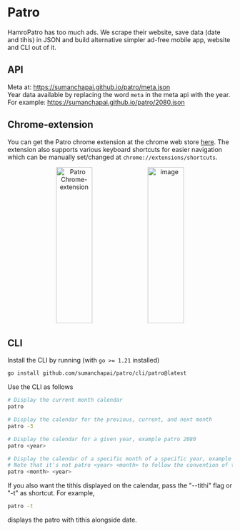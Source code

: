 # Patro

HamroPatro has too much ads. We scrape their website, save data (date and tihis)
in JSON and build alternative simpler ad-free mobile app, website and CLI out of
it.

## API

Meta at: <https://sumanchapai.github.io/patro/meta.json>\
Year data available by replacing the word `meta` in the meta api with the year.
For example: <https://sumanchapai.github.io/patro/2080.json>

## Chrome-extension

You can get the Patro chrome extension at the chrome web store
[here](https://chromewebstore.google.com/detail/patro/mnagbabdhfjkajadblahmbbddecinhml).
The extension also supports various keyboard shortcuts for easier navigation
which can be manually set/changed at `chrome://extensions/shortcuts`.

<p align='center'>
<img width="40%" height="350px" alt='Patro Chrome-extension' src="https://lh3.googleusercontent.com/fNbkcQY4EYpYh3prVBSccUbiuNxHAKpEssoWJj9OP6EZAtWtv95anq4CPuuBJpkNPB4dgN3uBLZ3D2cMg5zOk0w4kQs=s1280-w1280-h800">
<img width="40%" height="350px" alt="image" src="https://github.com/sumanchapai/patro/assets/114323952/92e42d73-f7f0-4037-99d9-32d3f07eaa96">
</p>

## CLI

Install the CLI by running (with `go >= 1.21` installed)

```bash
go install github.com/sumanchapai/patro/cli/patro@latest
```

Use the CLI as follows

```bash
# Display the current month calendar
patro

# Display the calendar for the previous, current, and next month
patro -3

# Display the calendar for a given year, example patro 2080
patro <year>

# Display the calendar of a specific month of a specific year, example patro 7 2080
# Note that it's not patro <year> <month> to follow the convention of the cal command
patro <month> <year>
```

If you also want the tithis displayed on the calendar, pass the "--tithi" flag
or "-t" as shortcut. For example,

```bash
patro -t
```

displays the patro with tithis alongside date.
